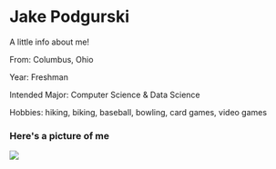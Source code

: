 # Jake Podgurski

A little info about me!

From: Columbus, Ohio

Year: Freshman

Intended Major: Computer Science & Data Science

Hobbies: hiking, biking, baseball, bowling, card games, video games

### Here's a picture of me

![](<img src="Jake.jpg" alt="drawing" width="200"/>)
